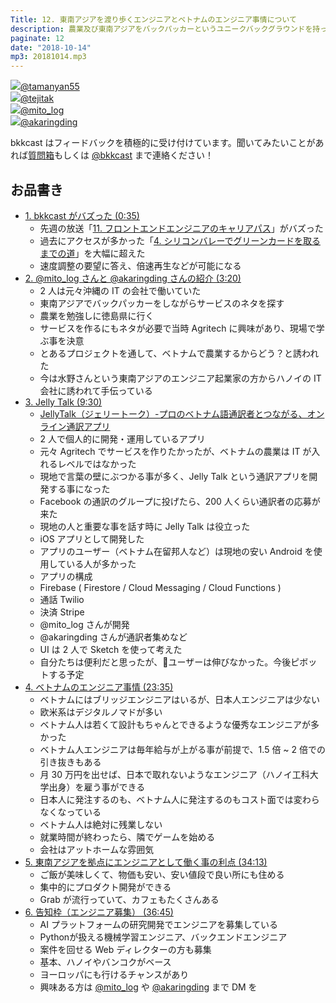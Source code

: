 ```yaml
---
Title: 12. 東南アジアを渡り歩くエンジニアとベトナムのエンジニア事情について
description: 農業及び東南アジアをバックパッカーというユニークバックグラウンドを持ったエンジニアとディレクターにインタビュー。ベトナム語通訳者とつながる、オンライン通訳アプリ Jelly Talk（ジェリートーク）とは？ベトナムの知られざるエンジニア事情。残業という概念がないベトナム。
paginate: 12
date: "2018-10-14"
mp3: 20181014.mp3
---
```


<div class="presenter-container">
  <div class="presenter-item">
    <a href="https://twitter.com/tamanyan55" target="_blank"><img class="icon" src="https://pbs.twimg.com/profile_images/1089693847423135744/1vQXaEsT_400x400.jpg"><span>@tamanyan55</span></a>
  </div>
  <div class="presenter-item">
    <a href="https://twitter.com/tejitak" target="_blank"><img class="icon" src="https://pbs.twimg.com/profile_images/962982531938246656/wGmx7qIC_400x400.jpg"><span>@tejitak</span></a>
  </div>
  <div class="presenter-item">
    <a href="https://twitter.com/mito_log" target="_blank"><img class="icon" src="https://pbs.twimg.com/profile_images/1043015364693524485/fYDFcNlM_400x400.jpg"><span>@mito_log</span></a>
  </div>
  <div class="presenter-item">
    <a href="https://twitter.com/akaringding" target="_blank"><img class="icon" src="https://pbs.twimg.com/profile_images/995592137159852032/bkdxLacn_400x400.jpg"><span>@akaringding</span></a>
  </div>
</div>

bkkcast はフィードバックを積極的に受け付けています。聞いてみたいことがあれば<a class="notice" href="https://peing.net/ja/bkkcast" target="_blank">質問箱</a>もしくは <a class="notice" href="https://twitter.com/bkkcast" target="_blank">@bkkcast</a> まで連絡ください！

## お品書き

- <a class="jump" href="#35">1. bkkcast がバズった (0:35)</a>
  - 先週の放送「[11. フロントエンドエンジニアのキャリアパス](https://bkkcast.me/011/)」がバズった
  - 過去にアクセスが多かった「[4. シリコンバレーでグリーンカードを取るまでの道](https://bkkcast.me/004/)」を大幅に超えた
  - 速度調整の要望に答え、倍速再生などが可能になる
- <a class="jump" href="#200">2. @mito_log さんと @akaringding さんの紹介 (3:20)</a>
  - 2 人は元々沖縄の IT の会社で働いていた
  - 東南アジアでバックパッカーをしながらサービスのネタを探す
  - 農業を勉強しに徳島県に行く
  - サービスを作るにもネタが必要で当時 Agritech に興味があり、現場で学ぶ事を決意
  - とあるプロジェクトを通して、ベトナムで農業するからどう？と誘われた
  - 今は水野さんという東南アジアのエンジニア起業家の方からハノイの IT 会社に誘われて手伝っている
- <a class="jump" href="#570">3. Jelly Talk (9:30)</a>
  - [JellyTalk（ジェリートーク）-プロのベトナム語通訳者とつながる、オンライン通訳アプリ](http://jelly-talk.com/)
  - 2 人で個人的に開発・運用しているアプリ
  - 元々 Agritech でサービスを作りたかったが、ベトナムの農業は IT が入れるレベルではなかった
  - 現地で言葉の壁にぶつかる事が多く、Jelly Talk という通訳アプリを開発する事になった
  - Facebook の通訳のグループに投げたら、200 人くらい通訳者の応募が来た
  - 現地の人と重要な事を話す時に Jelly Talk は役立った
  - iOS アプリとして開発した
  - アプリのユーザー（ベトナム在留邦人など）は現地の安い Android を使用している人が多かった
  - アプリの構成
  - Firebase ( Firestore / Cloud Messaging / Cloud Functions )
  - 通話 Twilio
  - 決済 Stripe
  - @mito_log さんが開発
  - @akaringding さんが通訳者集めなど 
  - UI は 2 人で Sketch を使って考えた
  - 自分たちは便利だと思ったが、ユーザーは伸びなかった。今後ピボットする予定
- <a class="jump" href="#1415">4. ベトナムのエンジニア事情 (23:35)</a>
  - ベトナムにはブリッジエンジニアはいるが、日本人エンジニアは少ない
  - 欧米系はデジタルノマドが多い
  - ベトナム人は若くて設計もちゃんとできるような優秀なエンジニアが多かった
  - ベトナム人エンジニアは毎年給与が上がる事が前提で、1.5 倍 ~ 2 倍での引き抜きもある
  - 月 30 万円を出せば、日本で取れないようなエンジニア（ハノイ工科大学出身）を雇う事ができる
  - 日本人に発注するのも、ベトナム人に発注するのもコスト面では変わらなくなっている
  - ベトナム人は絶対に残業しない
  - 就業時間が終わったら、隣でゲームを始める
  - 会社はアットホームな雰囲気
- <a class="jump" href="#2053">5. 東南アジアを拠点にエンジニアとして働く事の利点 (34:13)</a>
  - ご飯が美味しくて、物価も安い、安い値段で良い所にも住める
  - 集中的にプロダクト開発ができる
  - Grab が流行っていて、カフェもたくさんある
- <a class="jump" href="#2205">6. 告知枠（エンジニア募集） (36:45)</a>
  - AI プラットフォームの研究開発でエンジニアを募集している
  - Pythonが扱える機械学習エンジニア、バックエンドエンジニア
  - 案件を回せる Web ディレクターの方も募集
  - 基本、ハノイやバンコクがベース
  - ヨーロッパにも行けるチャンスがあり
  - 興味ある方は [@mito_log](https://twitter.com/mito_log) や [@akaringding](https://twitter.com/akaringding) まで DM を

